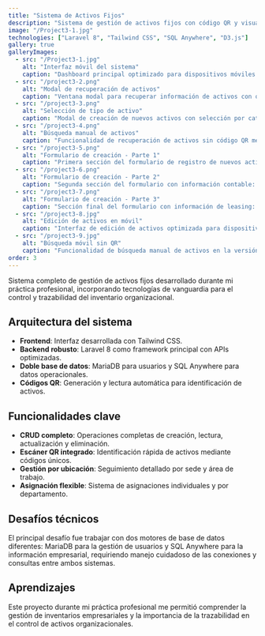 ```yaml
---
title: "Sistema de Activos Fijos"
description: "Sistema de gestión de activos fijos con código QR y visualización interactiva."
image: "/Project3-1.jpg"
technologies: ["Laravel 8", "Tailwind CSS", "SQL Anywhere", "D3.js"]
gallery: true
galleryImages:
  - src: "/Project3-1.jpg"
    alt: "Interfaz móvil del sistema"
    caption: "Dashboard principal optimizado para dispositivos móviles con navegación intuitiva"
  - src: "/project3-2.png"
    alt: "Modal de recuperación de activos"
    caption: "Ventana modal para recuperar información de activos con o sin código QR en versión desktop"
  - src: "/project3-3.png"
    alt: "Selección de tipo de activo"
    caption: "Modal de creación de nuevos activos con selección por categorías en versión desktop"
  - src: "/project3-4.png"
    alt: "Búsqueda manual de activos"
    caption: "Funcionalidad de recuperación de activos sin código QR mediante búsqueda manual"
  - src: "/project3-5.png"
    alt: "Formulario de creación - Parte 1"
    caption: "Primera sección del formulario de registro de nuevos activos con datos básicos"
  - src: "/project3-6.png"
    alt: "Formulario de creación - Parte 2"
    caption: "Segunda sección del formulario con información contable: cuentas, responsable, depreciación acumulada, facturación y fechas de compra"
  - src: "/project3-7.png"
    alt: "Formulario de creación - Parte 3"
    caption: "Sección final del formulario con información de leasing: número de contrato, banco leasing y fecha de vencimiento"
  - src: "/project3-8.jpg"
    alt: "Edición de activos en móvil"
    caption: "Interfaz de edición de activos optimizada para dispositivos móviles"
  - src: "/project3-9.jpg"
    alt: "Búsqueda móvil sin QR"
    caption: "Funcionalidad de búsqueda manual de activos en la versión móvil del sistema"
order: 3
---
```


Sistema completo de gestión de activos fijos desarrollado durante mi práctica profesional, incorporando tecnologías de vanguardia para el control y trazabilidad del inventario organizacional.

## Arquitectura del sistema

- **Frontend**: Interfaz desarrollada con Tailwind CSS.
- **Backend robusto**: Laravel 8 como framework principal con APIs optimizadas.
- **Doble base de datos**: MariaDB para usuarios y SQL Anywhere para datos operacionales.
- **Códigos QR**: Generación y lectura automática para identificación de activos.

## Funcionalidades clave

- **CRUD completo**: Operaciones completas de creación, lectura, actualización y eliminación.
- **Escáner QR integrado**: Identificación rápida de activos mediante códigos únicos.
- **Gestión por ubicación**: Seguimiento detallado por sede y área de trabajo.
- **Asignación flexible**: Sistema de asignaciones individuales y por departamento.

## Desafíos técnicos

El principal desafío fue trabajar con dos motores de base de datos diferentes: MariaDB para la gestión de usuarios y SQL Anywhere para la información empresarial, requiriendo manejo cuidadoso de las conexiones y consultas entre ambos sistemas.

## Aprendizajes

Este proyecto durante mi práctica profesional me permitió comprender la gestión de inventarios empresariales y la importancia de la trazabilidad en el control de activos organizacionales.